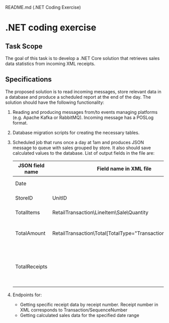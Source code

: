 README.md (.NET Coding Exercise)

# .NET coding exercise

## Task Scope
The goal of this task is to develop a .NET Core solution that retrieves sales data statistics from incoming XML receipts.

## Specifications
The proposed solution is to read incoming messages, store relevant data in a database and
produce a scheduled report at the end of the day. The solution should have the following
functionality:

1. Reading and producing messages from/to events managing platforms (e.g. Apache Kafka or RabbitMQ). Incoming message has a POSLog format.

2. Database migration scripts for creating the necessary tables.

3. Scheduled job that runs once a day at 1am and produces JSON message to queue with sales grouped by store. It also should save calculated values to the database.
List of output fields in the file are:

   JSON field name | Field name in XML file | Description
   --- | --- | ---
   Date |  |Today's date
   StoreID | UnitID | Internal ID of the Store
   TotalItems | RetailTransaction\LineItem\Sale\Quantity | Amount of items sold
   TotalAmount | RetailTransaction\Total[TotalType="TransactionNetAmount"] | Total amount paid in the receipt
   TotalReceipts | | Total amount of receipts received from the store

4. Endpoints for:
   - Getting specific receipt data by receipt number. Receipt number in XML corresponds to Transaction/SequenceNumber
   - Getting calculated sales data for the specified date range
